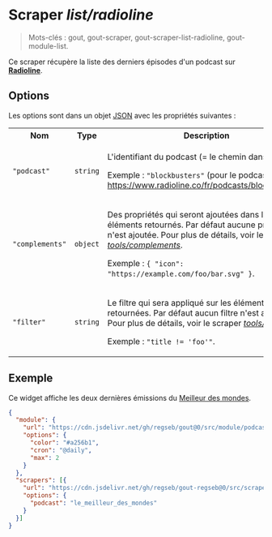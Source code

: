 # Scraper _list/radioline_

> Mots-clés : gout, gout-scraper, gout-scraper-list-radioline, gout-module-list.

Ce scraper récupère la liste des derniers épisodes d'un podcast sur
[**Radioline**](https://www.radioline.co/).

## Options

Les options sont dans un objet
[JSON](https://www.json.org/json-fr.html "JavaScript Object Notation") avec les
propriétés suivantes :

<table>
  <tr>
    <th>Nom</th>
    <th>Type</th>
    <th>Description</th>
  </tr>
  <tr>
    <td><code>"podcast"</code></td>
    <td><code>string</code></td>
    <td>
      <p>
        L'identifiant du podcast (= le chemin dans l'URL).
      </p>
      <p>
        Exemple : <code>"blockbusters"</code> (pour le podcast
        <a href="https://www.radioline.co/fr/podcasts/blockbusters">https://www.radioline.co/fr/podcasts/blockbusters</a>).
      </p>
    </td>
  </tr>
  <tr>
    <td><code>"complements"</code></td>
    <td><code>object</code></td>
    <td>
      <p>
        Des propriétés qui seront ajoutées dans les éléments retournés. Par
        défaut aucune propriété n'est ajoutée. Pour plus de détails, voir le
        scraper
        <a href="https://github.com/regseb/gout/tree/HEAD/src/scraper/tools/complements#readme"><em>tools/complements</em></a>.
      </p>
      <p>
        Exemple : <code>{ "icon": "https://example.com/foo/bar.svg" }</code>.
      </p>
    </td>
  </tr>
  <tr>
    <td><code>"filter"</code></td>
    <td><code>string</code></td>
    <td>
      <p>
        Le filtre qui sera appliqué sur les éléments retournées. Par défaut
        aucun filtre n'est appliqué. Pour plus de détails, voir le scraper
        <a href="https://github.com/regseb/gout/tree/HEAD/src/scraper/tools/filter#readme"><em>tools/filter</em></a>.
      </p>
      <p>
        Exemple : <code>"title != 'foo'"</code>.
      </p>
    </td>
  </tr>
</table>

## Exemple

Ce widget affiche les deux dernières émissions du [Meilleur des
mondes](https://www.radioline.co/fr/podcasts/le_meilleur_des_mondes).

```JSON
{
  "module": {
    "url": "https://cdn.jsdelivr.net/gh/regseb/gout@0/src/module/podcast/podcast.js",
    "options": {
      "color": "#a256b1",
      "cron": "@daily",
      "max": 2
    }
  },
  "scrapers": [{
    "url": "https://cdn.jsdelivr.net/gh/regseb/gout-regseb@0/src/scraper/list/radioline/radioline.js",
    "options": {
      "podcast": "le_meilleur_des_mondes"
    }
  }]
}
```
